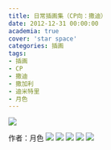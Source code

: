 ```yaml
---
title: 日常插画集（CP向：撒迪）
date: 2012-12-31 00:00:00
academia: true
cover: 'star space'
categories: 插画
tags: 
- 插画
- CP
- 撒迪
- 撒加利
- 迪米特里
- 月色
---
```

![  ](https://twothousand2017.github.io/images/日常插画撒迪/撒迪3.jpg)
<!--more-->

作者：月色
![  ](https://twothousand2017.github.io/images/日常插画撒迪/撒迪1.jpg)
![  ](https://twothousand2017.github.io/images/日常插画撒迪/撒迪2.jpg)
![  ](https://twothousand2017.github.io/images/日常插画撒迪/撒迪4.jpg)
![  ](https://twothousand2017.github.io/images/日常插画撒迪/撒迪5.jpg)
![  ](https://twothousand2017.github.io/images/日常插画撒迪/撒迪6.jpg)

